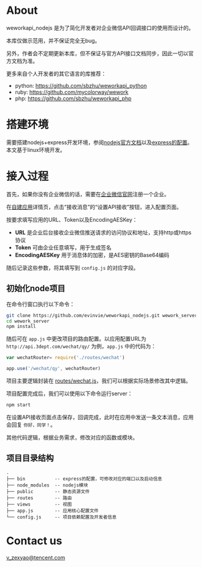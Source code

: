 # About

weworkapi_nodejs 是为了简化开发者对企业微信API回调接口的使用而设计的。

本库仅做示范用，并不保证完全无bug。

另外，作者会不定期更新本库，但不保证与官方API接口文档同步，因此一切以官方文档为准。

更多来自个人开发者的其它语言的库推荐：

- python: https://github.com/sbzhu/weworkapi_python
- ruby: https://github.com/mycolorway/wework
- php: https://github.com/sbzhu/weworkapi_php

# 搭建环境

需要搭建nodejs+express开发环境，参阅[nodejs官方文档]以及[express的配置]。本文基于linux环境开发。

[nodejs官方文档]: https://nodejs.org/en/
[express的配置]: https://expressjs.com/

# 接入过程

首先，如果你没有企业微信的话，需要在[企业微信官网]注册一个企业。

在[自建应用]详情页，点击“接收消息”的“设置API接收”按钮，进入配置页面。

按要求填写应用的URL、Token以及EncodingAESKey：

- __URL__ 是企业后台接收企业微信推送请求的访问协议和地址，支持http或https协议
- __Token__ 可由企业任意填写，用于生成签名
- __EncodingAESKey__ 用于消息体的加密，是AES密钥的Base64编码

随后记录这些参数，将其填写到 `config.js` 的对应字段。

[企业微信官网]: https://work.weixin.qq.com/
[自建应用]: https://work.weixin.qq.com/api/doc#10025

## 初始化node项目

在命令行窗口执行以下命令：

```bash
git clone https://github.com/evinvie/weworkapi_nodejs.git wework_server
cd wework_server
npm install
```

随后可在 `app.js` 中更改项目的路由配置。以应用配置URL为 `http://api.3dept.com/wechat/qy/` 为例，`app.js` 中的代码为：

```javascript
var wechatRouter= require('./routes/wechat')

app.use('/wechat/qy', wechatRouter)
```

项目主要逻辑封装在 [routes/wechat.js]，我们可以根据实际场景修改其中逻辑。

项目配置完成后，我们可以使用以下命令运行server：

```bash
npm start
```

在设置API接收页面点击保存，回调完成，此时在应用中发送一条文本消息，应用会回复 `你好，同学！`。

其他代码逻辑，根据业务需求，修改对应的函数或模块。

[routes/wechat.js]: https://github.com/evinvie/weworkapi_nodejs/blob/master/routes/wechat.js

## 项目目录结构

```
.
├── bin           -- express的配置，可修改对应的端口以及启动信息
├── node_modules  -- nodejs模块
├── public        -- 静态资源文件
├── routes        -- 路由
├── views         -- 视图
├── app.js        -- 应用核心配置文件
└── config.js     -- 项目依赖配置及开发者信息
```

# Contact us

v_zexyao@tencent.com
